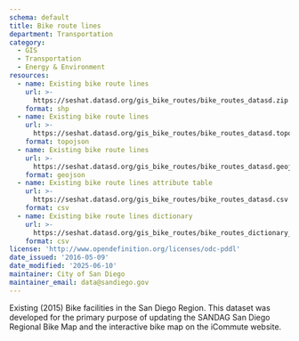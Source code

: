 ```yaml
---
schema: default
title: Bike route lines
department: Transportation
category:
  - GIS
  - Transportation
  - Energy & Environment
resources:
  - name: Existing bike route lines
    url: >-
      https://seshat.datasd.org/gis_bike_routes/bike_routes_datasd.zip
    format: shp
  - name: Existing bike route lines
    url: >-
      https://seshat.datasd.org/gis_bike_routes/bike_routes_datasd.topo.json
    format: topojson
  - name: Existing bike route lines
    url: >-
      https://seshat.datasd.org/gis_bike_routes/bike_routes_datasd.geojson
    format: geojson
  - name: Existing bike route lines attribute table
    url: >-
      https://seshat.datasd.org/gis_bike_routes/bike_routes_datasd.csv
    format: csv
  - name: Existing bike route lines dictionary
    url: >-
      https://seshat.datasd.org/gis_bike_routes/bike_routes_dictionary_datasd.csv
    format: csv
license: 'http://www.opendefinition.org/licenses/odc-pddl'
date_issued: '2016-05-09'
date_modified: '2025-06-10'
maintainer: City of San Diego
maintainer_email: data@sandiego.gov
---
```

Existing (2015) Bike facilities in the San Diego Region. This dataset was developed for the primary purpose of updating the SANDAG San Diego Regional Bike Map and the interactive bike map on the iCommute website.
